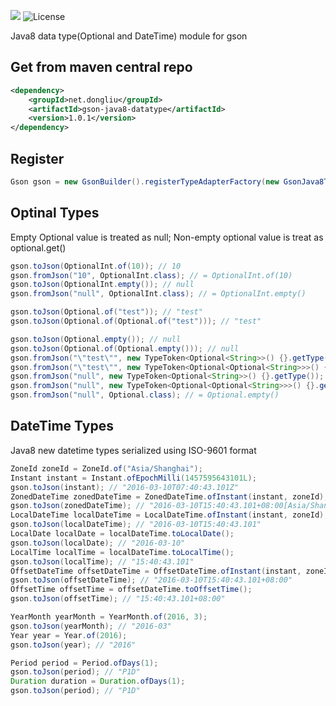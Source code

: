 [![](https://travis-ci.org/caoqianli/gson-java8-datatype.svg)](https://travis-ci.org/caoqianli/gson-java8-datatype)
![License](https://img.shields.io/badge/licence-BSD%203--Clause-blue.svg?style=flat)

Java8 data type(Optional and DateTime) module for gson

## Get from maven central repo
```xml
<dependency>
    <groupId>net.dongliu</groupId>
    <artifactId>gson-java8-datatype</artifactId>
    <version>1.0.1</version>
</dependency>
```


## Register
```java
Gson gson = new GsonBuilder().registerTypeAdapterFactory(new GsonJava8TypeAdapterFactory()).create();
```


## Optinal Types
Empty Optional value is treated as null; Non-empty optional value is treat as optional.get() 
```java
gson.toJson(OptionalInt.of(10)); // 10
gson.fromJson("10", OptionalInt.class); // = OptionalInt.of(10)
gson.toJson(OptionalInt.empty()); // null
gson.fromJson("null", OptionalInt.class); // = OptionalInt.empty()

gson.toJson(Optional.of("test")); // "test"
gson.toJson(Optional.of(Optional.of("test"))); // "test"

gson.toJson(Optional.empty()); // null
gson.toJson(Optional.of(Optional.empty())); // null
gson.fromJson("\"test\"", new TypeToken<Optional<String>>() {}.getType()); // = Optional.of("test")
gson.fromJson("\"test\"", new TypeToken<Optional<Optional<String>>>() {}.getType()); // =Optional.of(Optional.of("test"))
gson.fromJson("null", new TypeToken<Optional<String>>() {}.getType()); // = Optional.empty()
gson.fromJson("null", new TypeToken<Optional<Optional<String>>>() {}.getType()); // = Optional.empty()
gson.fromJson("null", Optional.class); // = Optional.empty()
```

## DateTime Types
Java8 new datetime types serialized using ISO-9601 format 

```java
ZoneId zoneId = ZoneId.of("Asia/Shanghai");
Instant instant = Instant.ofEpochMilli(1457595643101L);
gson.toJson(instant); // "2016-03-10T07:40:43.101Z"
ZonedDateTime zonedDateTime = ZonedDateTime.ofInstant(instant, zoneId);
gson.toJson(zonedDateTime); // "2016-03-10T15:40:43.101+08:00[Asia/Shanghai]"
LocalDateTime localDateTime = LocalDateTime.ofInstant(instant, zoneId);
gson.toJson(localDateTime); // "2016-03-10T15:40:43.101"
LocalDate localDate = localDateTime.toLocalDate();
gson.toJson(localDate); // "2016-03-10"
LocalTime localTime = localDateTime.toLocalTime();
gson.toJson(localTime); // "15:40:43.101"
OffsetDateTime offsetDateTime = OffsetDateTime.ofInstant(instant, zoneId);
gson.toJson(offsetDateTime); // "2016-03-10T15:40:43.101+08:00"
OffsetTime offsetTime = offsetDateTime.toOffsetTime();
gson.toJson(offsetTime); // "15:40:43.101+08:00"

YearMonth yearMonth = YearMonth.of(2016, 3);
gson.toJson(yearMonth); // "2016-03"
Year year = Year.of(2016);
gson.toJson(year); // "2016"

Period period = Period.ofDays(1);
gson.toJson(period); // "P1D"
Duration duration = Duration.ofDays(1);
gson.toJson(period); // "P1D"
```
